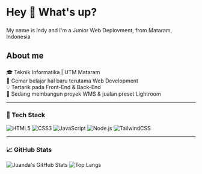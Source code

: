 <h1 align="left">Hey 👋 What's up?</h1>

###

<p align="left">My name is Indy and I'm a Junior Web Deplovment, from Mataram, Indonesia</p>

###

<h2 align="left">About me</h2>

###

🎓 Teknik Informatika | UTM Mataram  
🌱 Gemar belajar hal baru terutama Web Development  
💡 Tertarik pada Front-End & Back-End  
📘 Sedang membangun proyek WMS & jualan preset Lightroom

---

### 🔧 Tech Stack
![HTML5](https://img.shields.io/badge/html5-E34F26?style=flat&logo=html5&logoColor=white)
![CSS3](https://img.shields.io/badge/css3-1572B6?style=flat&logo=css3&logoColor=white)
![JavaScript](https://img.shields.io/badge/javascript-F7DF1E?style=flat&logo=javascript&logoColor=black)
![Node.js](https://img.shields.io/badge/node.js-339933?style=flat&logo=node.js&logoColor=white)
![TailwindCSS](https://img.shields.io/badge/tailwindcss-06B6D4?style=flat&logo=tailwind-css&logoColor=white)

---

### 📈 GitHub Stats
![Juanda's GitHub Stats](https://github-readme-stats.vercel.app/api?username=juanda&show_icons=true&theme=radical)
![Top Langs](https://github-readme-stats.vercel.app/api/top-langs/?username=juanda&layout=compact&theme=radical)
